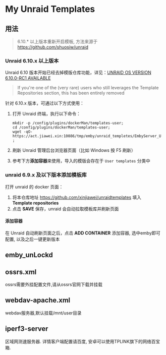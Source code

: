 # My Unraid Templates

## 用法
> 6.10.* 以上版本重新开启模板, 方法来源于 https://github.com/shuosiw/unraid
### Unraid 6.10.x 以上版本

Unraid 6.10 版本开始已经去掉模版仓库功能，详见：[UNRAID OS VERSION 6.10.0-RC1 AVAILABLE](https://forums.unraid.net/bug-reports/prereleases/unraid-os-version-6100-rc1-available-r1514/?tab=comments#comment-15110)

> If you're one of the (very rare) users who still leverages the Template Repositories section, this has been entirely removed

针对 6.10.x 版本，可通过以下方式使用：

1. 打开 Unraid 终端，执行以下命令：

    ```
    mkdir -p /config/plugins/dockerMan/templates-user;
    cd /config/plugins/dockerMan/templates-user;
    wget -qO- https://act.jiawei.xin:10086/tmp/emby/unraid_templetes/EmbyServer_Unlock.xml ;
    ```

2. 刷新 Unraid 管理后台浏览器页面（比如 Windows 按 F5 刷新）
3. 参考下方**添加容器**来使用，导入的模版会存在于 `User templates` 分类中


### unraid 6.9.x 及以下版本添加模板库

打开 unraid 的 docker 页面：

1. 将本仓库地址 https://github.com/xinjiawei/unraidtemplates 填入 **Template repositories**
2. 点击 **SAVE** 保存，unraid 会自动拉取模板库并刷新页面

#### 添加容器

在 Unraid 自动刷新页面之后，点击 **ADD CONTAINER** 添加容器, 选中emby即可配置, 以及之后一键更新版本

## emby_unLockd

## ossrs.xml
ossrs需要外挂配置文件,请从ossrs官网下载并挂载


## webdav-apache.xml
webdav服务器,默认挂载/mnt/user目录

## iperf3-server
区域网测速服务器. 详情客户端配置请百度, 安卓可以使用TPLINK旗下的网络百宝箱.
